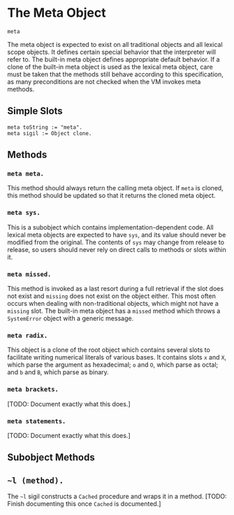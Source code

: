 
# The Meta Object

    meta

The meta object is expected to exist on all traditional objects and
all lexical scope objects. It defines certain special behavior that
the interpreter will refer to. The built-in meta object defines
appropriate default behavior. If a clone of the built-in meta object
is used as the lexical meta object, care must be taken that the
methods still behave according to this specification, as many
preconditions are not checked when the VM invokes meta methods.

## Simple Slots

    meta toString := "meta".
    meta sigil := Object clone.

## Methods

### `meta meta.`

This method should always return the calling meta object. If `meta` is
cloned, this method should be updated so that it returns the cloned
meta object.

### `meta sys.`

This is a subobject which contains implementation-dependent code. All
lexical meta objects are expected to have `sys`, and its value should
never be modified from the original. The contents of `sys` may change
from release to release, so users should never rely on direct calls to
methods or slots within it.

### `meta missed.`

This method is invoked as a last resort during a full retrieval if the
slot does not exist and `missing` does not exist on the object
either. This most often occurs when dealing with non-traditional
objects, which might not have a `missing` slot. The built-in meta
object has a `missed` method which throws a `SystemError` object with
a generic message.

### `meta radix.`

This object is a clone of the root object which contains several slots
to facilitate writing numerical literals of various bases. It contains
slots `x` and `X`, which parse the argument as hexadecimal; `o` and
`O`, which parse as octal; and `b` and `B`, which parse as binary.

### `meta brackets.`

[TODO: Document exactly what this does.]

### `meta statements.`

[TODO: Document exactly what this does.]

## Subobject Methods

## `~l (method).`

The `~l` sigil constructs a `Cached` procedure and wraps it in a
method. [TODO: Finish documenting this once `Cached` is documented.]
